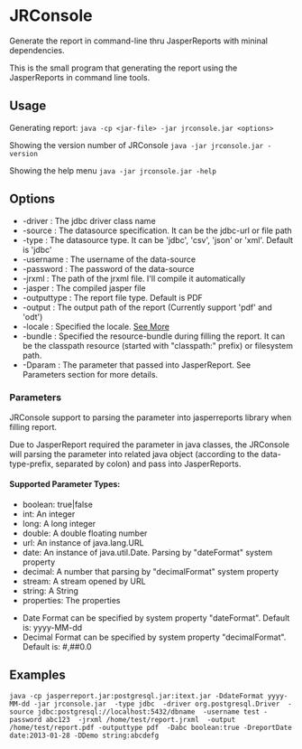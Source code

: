 JRConsole
=========
Generate the report in command-line thru JasperReports with mininal dependencies.

This is the small program that generating the report using the JasperReports in command line tools. 


Usage
-----
Generating report:
   `java -cp <jar-file> -jar jrconsole.jar <options>`

Showing the version number of JRConsole
   `java -jar jrconsole.jar -version`

Showing the help menu
   `java -jar jrconsole.jar -help`

Options
-------
-   -driver             : The jdbc driver class name
-   -source             : The datasource specification. It can be the jdbc-url or file path
-   -type               : The datasource type. It can be 'jdbc', 'csv', 'json' or 'xml'. Default is 'jdbc'
-   -username           : The username of the data-source
-   -password           : The password of the data-source
-   -jrxml              : The path of the jrxml file. I'll compile it automatically
-   -jasper             : The compiled jasper file
-   -outputtype         : The report file type. Default is PDF
-   -output             : The output path of the report (Currently support 'pdf' and 'odt')
-   -locale             : Specified the locale. [See More](http://docs.oracle.com/javase/7/docs/api/java/util/Locale.html)
-   -bundle             : Specified the resource-bundle during filling the report. It can be the 
                          classpath resource (started with "classpath:" prefix) or filesystem path.
-   -Dparam             : The parameter that passed into JasperReport. See Parameters section for more details.

### Parameters
JRConsole support to parsing the parameter into jasperreports library when filling report.

Due to JasperReport required the parameter in java classes, the JRConsole will parsing the parameter into related java object (according to the data-type-prefix, separated by colon) and pass into JasperReports.

#### Supported Parameter Types:

- boolean: true|false
- int: An integer
- long: A long integer
- double: A double floating number
- url: An instance of java.lang.URL
- date: An instance of java.util.Date. Parsing by "dateFormat" system property
- decimal: A number that parsing by "decimalFormat" system property
- stream: A stream opened by URL
- string: A String
- properties: The properties

* Date Format can be specified by system property "dateFormat". Default is: yyyy-MM-dd
* Decimal Format can be specified by system property "decimalFormat". Default is: #,##0.0

Examples
--------
   `java -cp jasperreport.jar:postgresql.jar:itext.jar -DdateFormat yyyy-MM-dd -jar jrconsole.jar 
        -type jdbc 
        -driver org.postgresql.Driver 
        -source jdbc:postgresql://localhost:5432/dbname 
        -username test -password abc123 
        -jrxml /home/test/report.jrxml 
        -output /home/test/report.pdf -outputtype pdf 
        -Dabc boolean:true -DreportDate date:2013-01-28 -DDemo string:abcdefg`